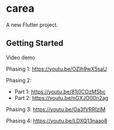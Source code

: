 # carea

A new Flutter project.

## Getting Started

Video demo 

Phasing 1: https://youtu.be/OZlh9wX5saU

Phasing 2:
- Part 1: https://youtu.be/81i0COzMSbc
- Part 2: https://youtu.be/nGXJO00n2ag

Phasing 3: https://youtu.be/Oa3fVRRIzIM

Phasing 4: https://youtu.be/LDXQ13naao8